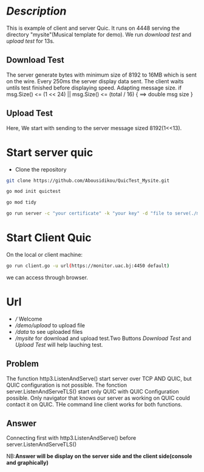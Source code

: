 # *Description*
This is example of client and server Quic.
It runs on 4448 serving the directory "mysite"(Musical template for demo).
We run *download test*  and *upload test* for 13s.
## Download Test
The server generate bytes with minimum size of 8192 to 16MB which is sent on the wire.
Every 250ms the server display data sent. The client waits untils test finished before displaying speed.
Adapting message size.
if msg.Size() <= (1 << 24) || msg.Size() <= (total / 16) {
			  ==> double msg size
		}

## Upload Test
Here, We start with sending  to the server message sized 8192(1<<13).

# Start server quic

- Clone the repository
```bash
git clone https://github.com/Abousidikou/QuicTest_Mysite.git
```


```bash
go mod init quictest
```

```bash
go mod tidy
```
```bash
go run server -c "your certificate" -k "your key" -d "file to serve(./mysite by default)"  -q true (for Qlog creation, false by default)
```


# Start Client Quic
On the local or client machine:
```bash
go run client.go -u url(https://monitor.uac.bj:4450 default) 
```
we can access through browser.

# Url
- */*  Welcome
- */demo/upload* to upload file
- */data* to see uploaded files
- */mysite* for download and upload test.Two Buttons *Download Test* and *Upload Test* will help lauching test.

## Problem
The function http3.ListenAndServe() start server over TCP AND QUIC, but QUIC configuration is not possible.
The fonction server.ListenAndServeTLS() start only QUIC with QUIC Configuration possible.
Only navigator that knows our server as working on QUIC could contact it on QUIC.
THe command line client works for both functions.

## Answer
Connecting first with http3.ListenAndServe() before server.ListenAndServeTLS()

NB:**Answer will be display on the server side and the client side(console and graphically)**


